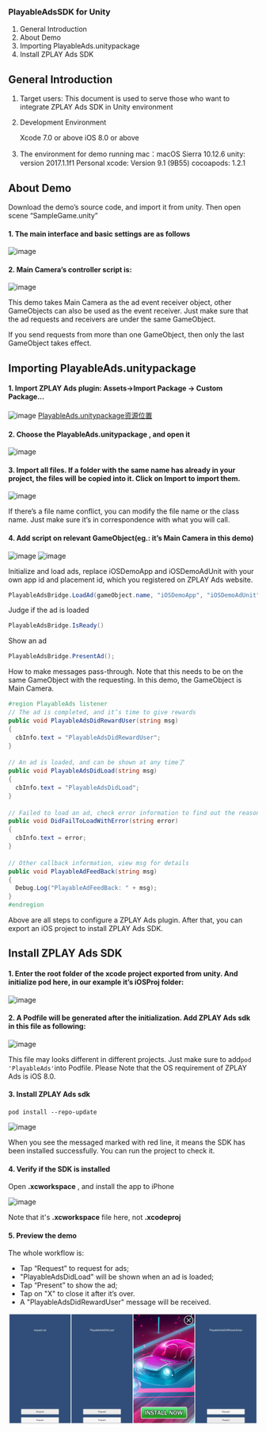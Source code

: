 ### PlayableAdsSDK for Unity
1. General Introduction
2. About Demo
3. Importing PlayableAds.unitypackage
4. Install ZPLAY Ads SDK


## General Introduction
1. Target users: This document is used to serve those who want to integrate ZPLAY Ads SDK in Unity environment
2. Development Environment

    Xcode 7.0 or above
    iOS 8.0 or above
3. The environment for demo running
    mac：macOS Sierra 10.12.6
    unity: version 2017.1.1f1 Personal
    xcode: Version 9.1 (9B55)
    cocoapods: 1.2.1


## About Demo
Download the demo’s source code, and import it from unity. Then open scene “SampleGame.unity”

#### 1. The main interface and basic settings are as follows
![image](/images/image01.png)

#### 2. Main Camera’s controller script is:
![image](/images/image02.png)

This demo takes Main Camera as the ad event receiver object, other GameObjects can also be used as the event receiver. Just make sure that the ad requests and receivers are under the same GameObject.

If you send requests from more than one GameObject, then only the last GameObject takes effect.

## Importing PlayableAds.unitypackage
#### 1. Import ZPLAY Ads plugin: Assets->Import Package -> Custom Package...
![image](/images/image03.png)
[PlayableAds.unitypackage资源位置](/PlayableAds.unitypackage)
#### 2. Choose the PlayableAds.unitypackage , and open it
![image](/images/image04.png)
#### 3. Import all files. If a folder with the same name has already in your project, the files will be copied into it. Click on Import to import them.
![image](/images/image05.png)

If there’s a file name conflict, you can modify the file name or the class name. Just make sure it’s in correspondence with what you will call.

#### 4. Add script on relevant GameObject(eg.: it’s Main Camera in this demo)
![image](/images/image06.png)
![image](/images/image07.png)

Initialize and load ads, replace iOSDemoApp and iOSDemoAdUnit with your own app id and placement id, which you registered on ZPLAY Ads website. 
```c#
PlayableAdsBridge.LoadAd(gameObject.name, "iOSDemoApp", "iOSDemoAdUnit");
```
Judge if the ad is loaded
```c#
PlayableAdsBridge.IsReady()
```
Show an ad
```c#
PlayableAdsBridge.PresentAd();
```

How to make messages pass-through. Note that this needs to be on the same GameObject with the requesting. In this demo, the GameObject is Main Camera.
```c#
#region PlayableAds listener
// The ad is completed, and it’s time to give rewards
public void PlayableAdsDidRewardUser(string msg)
{
  cbInfo.text = "PlayableAdsDidRewardUser";
}

// An ad is loaded, and can be shown at any time了
public void PlayableAdsDidLoad(string msg)
{
  cbInfo.text = "PlayableAdsDidLoad";
}

// Failed to load an ad, check error information to find out the reason
public void DidFailToLoadWithError(string error)
{
  cbInfo.text = error;
}

// Other callback information, view msg for details
public void PlayableAdFeedBack(string msg)
{
  Debug.Log("PlayableAdFeedBack: " + msg);
}
#endregion
```
Above are all steps to configure a ZPLAY Ads plugin. After that, you can export an iOS project to install ZPLAY Ads SDK.

## Install ZPLAY Ads SDK

#### 1. Enter the root folder of the xcode project exported from unity. And initialize pod here, in our example it’s iOSProj folder:

![image](/images/image14.png)

#### 2. A Podfile will be generated after the initialization. Add ZPLAY Ads sdk in this file as following:

![image](/images/image15.png)

This file may looks different in different projects. Just make sure to add```pod 'PlayableAds'```into Podfile. 
Please Note that the OS requirement of ZPLAY Ads is iOS 8.0.

#### 3. Install ZPLAY Ads sdk
```
pod install --repo-update
```
![image](/images/image16.png)

When you see the messaged marked with red line, it means the SDK has been installed successfully. You can run the project to check it. 

#### 4. Verify if the SDK is installed
Open  **.xcworkspace** , and install the app to iPhone

![image](/images/image17.png)

Note that it's **.xcworkspace** file here, not **.xcodeproj**

#### 5. Preview the demo

The whole workflow is:
* Tap “Request” to request for ads; 
* "PlayableAdsDidLoad" will be shown when an ad is loaded; 
* Tap “Present” to show the ad; 
* Tap on "X" to close it after it’s over. 
* A "PlayableAdsDidRewardUser" message will be received.

![image](/images/image19.jpg)

